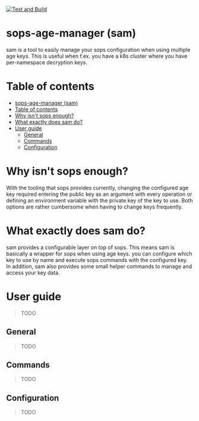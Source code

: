 [![Test and Build](https://github.com/SayHeyD/sops-age-manager/actions/workflows/test-and-build.yaml/badge.svg)](https://github.com/SayHeyD/sops-age-manager/actions/workflows/test-and-build.yaml)

# sops-age-manager (sam)

sam is a tool to easily manage your sops configuration when using multiple age keys.
This is useful when f.ex. you have a k8s cluster where you have per-namespace decryption keys.

# Table of contents
- [sops-age-manager (sam)]()
- [Table of contents]()
- [Why isn't sops enough?]()
- [What exactly does sam do?]()
- [User guide]()
  - [General]()
  - [Commands]()
  - [Configuration]()

# Why isn't sops enough?

With the tooling that sops provides currently, changing the configured age key required entering the public key
as an argument with every operation or defining an environment variable with the private key of the key to use.
Both options are rather cumbersome when having to change keys frequently.

# What exactly does sam do?

sam provides a configurable layer on top of sops. This means sam is basically a wrapper for sops when using age keys.
you can configure which key to use by name and execute sops commands with the configured key. In addition, sam also 
provides some small helper commands to manage and access your key data.

# User guide

> TODO

## General

> TODO

## Commands

> TODO

## Configuration

> TODO
